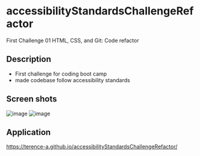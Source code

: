 # accessibilityStandardsChallengeRefactor
First Challenge 01 HTML, CSS, and Git: Code refactor 

## Description
- First challenge for coding boot camp
- made codebase follow accessibility standards

## Screen shots
![image](https://user-images.githubusercontent.com/90189211/235307976-4cdd1a77-69b7-4644-9665-31545b4a6199.png)
![image](https://user-images.githubusercontent.com/90189211/235308080-63c63579-9d12-4bf6-b8ff-2b645e69214b.png)

## Application
 https://terence-a.github.io/accessibilityStandardsChallengeRefactor/
